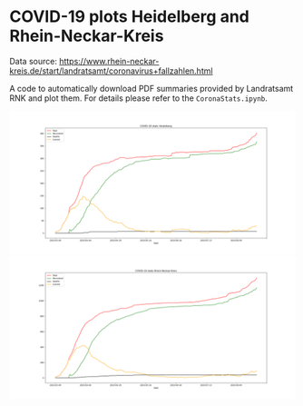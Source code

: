 # COVID-19 plots Heidelberg and Rhein-Neckar-Kreis

Data source: https://www.rhein-neckar-kreis.de/start/landratsamt/coronavirus+fallzahlen.html

A code to automatically download PDF summaries provided by Landratsamt RNK and plot them. For details please refer to the `CoronaStats.ipynb`.

![GitHub Logo](covid19hd.png)
![GitHub Logo](covid19rnk.png)

